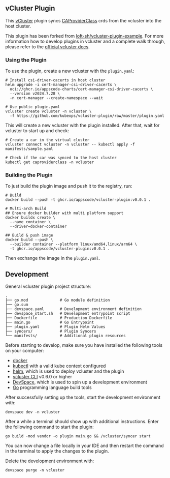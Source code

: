 ## vCluster Plugin

This [vCluster](https://github.com/loft-sh/vcluster) plugin syncs [CAProviderClass](https://github.com/kubeops/csi-driver-cacerts) crds from the vcluster into the host cluster.

This plugin has been forked from [loft-sh/vcluster-plugin-example](https://github.com/loft-sh/vcluster-plugin-example). For more information how to develop plugins in vcluster and a complete walk through, please refer to the [official vcluster docs](https://www.vcluster.com/docs/v0.19/advanced-topics/plugins-overview).

### Using the Plugin

To use the plugin, create a new vcluster with the `plugin.yaml`:

```
# Install csi-driver-cacerts in host cluster
helm upgrade -i cert-manager-csi-driver-cacerts \
  oci://ghcr.io/appscode-charts/cert-manager-csi-driver-cacerts \
  --version v2024.7.28 \
  -n cert-manager --create-namespace --wait

# Use public plugin.yaml
vcluster create vcluster -n vcluster \
  -f https://github.com/kubeops/vcluster-plugin/raw/master/plugin.yaml
```

This will create a new vcluster with the plugin installed. After that, wait for vcluster to start up and check:

```
# Create a car in the virtual cluster
vcluster connect vcluster -n vcluster -- kubectl apply -f manifests/sample.yaml

# Check if the car was synced to the host cluster
kubectl get caproviderclass -n vcluster
```

### Building the Plugin

To just build the plugin image and push it to the registry, run:

```
# Build
docker build --push -t ghcr.io/appscode/vcluster-plugin:v0.0.1 .

# Multi-arch Build
## Ensure docker builder with multi platform support
docker buildx create \
  --name container \
  --driver=docker-container

## Build & push image
docker build --push \
  --builder container --platform linux/amd64,linux/arm64 \
  -t ghcr.io/appscode/vcluster-plugin:v0.0.1 .
```

Then exchange the image in the `plugin.yaml`.

## Development

General vcluster plugin project structure:
```
.
├── go.mod              # Go module definition
├── go.sum
├── devspace.yaml       # Development environment definition
├── devspace_start.sh   # Development entrypoint script
├── Dockerfile          # Production Dockerfile 
├── main.go             # Go Entrypoint
├── plugin.yaml         # Plugin Helm Values
├── syncers/            # Plugin Syncers
└── manifests/          # Additional plugin resources
```

Before starting to develop, make sure you have installed the following tools on your computer:
- [docker](https://docs.docker.com/)
- [kubectl](https://kubernetes.io/docs/tasks/tools/) with a valid kube context configured
- [helm](https://helm.sh/docs/intro/install/), which is used to deploy vcluster and the plugin
- [vcluster CLI](https://www.vcluster.com/docs/getting-started/setup) v0.6.0 or higher
- [DevSpace](https://devspace.sh/cli/docs/quickstart), which is used to spin up a development environment
- [Go](https://go.dev/dl/) programming language build tools

After successfully setting up the tools, start the development environment with:
```
devspace dev -n vcluster
```

After a while a terminal should show up with additional instructions. Enter the following command to start the plugin:
```
go build -mod vendor -o plugin main.go && /vcluster/syncer start
```

You can now change a file locally in your IDE and then restart the command in the terminal to apply the changes to the plugin.

Delete the development environment with:
```
devspace purge -n vcluster
```
